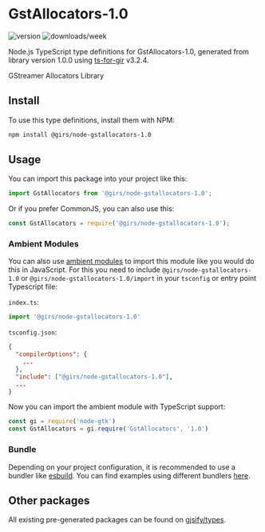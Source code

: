 
# GstAllocators-1.0

![version](https://img.shields.io/npm/v/@girs/node-gstallocators-1.0)
![downloads/week](https://img.shields.io/npm/dw/@girs/node-gstallocators-1.0)


Node.js TypeScript type definitions for GstAllocators-1.0, generated from library version 1.0.0 using [ts-for-gir](https://github.com/gjsify/ts-for-gir) v3.2.4.

GStreamer Allocators Library

## Install

To use this type definitions, install them with NPM:
```bash
npm install @girs/node-gstallocators-1.0
```

## Usage

You can import this package into your project like this:
```ts
import GstAllocators from '@girs/node-gstallocators-1.0';
```

Or if you prefer CommonJS, you can also use this:
```ts
const GstAllocators = require('@girs/node-gstallocators-1.0');
```

### Ambient Modules

You can also use [ambient modules](https://github.com/gjsify/ts-for-gir/tree/main/packages/cli#ambient-modules) to import this module like you would do this in JavaScript.
For this you need to include `@girs/node-gstallocators-1.0` or `@girs/node-gstallocators-1.0/import` in your `tsconfig` or entry point Typescript file:

`index.ts`:
```ts
import '@girs/node-gstallocators-1.0'
```

`tsconfig.json`:
```json
{
  "compilerOptions": {
    ...
  },
  "include": ["@girs/node-gstallocators-1.0"],
  ...
}
```

Now you can import the ambient module with TypeScript support: 

```ts
const gi = require('node-gtk')
const GstAllocators = gi.require('GstAllocators', '1.0')
```


### Bundle

Depending on your project configuration, it is recommended to use a bundler like [esbuild](https://esbuild.github.io/). You can find examples using different bundlers [here](https://github.com/gjsify/ts-for-gir/tree/main/examples).

## Other packages

All existing pre-generated packages can be found on [gjsify/types](https://github.com/gjsify/types).

